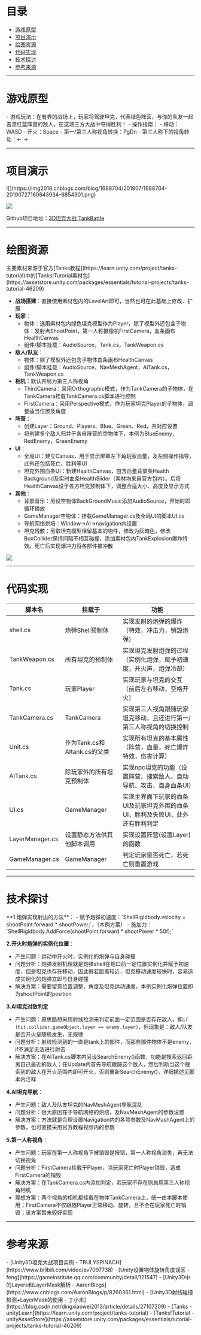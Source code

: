 # 目录
* [游戏原型](#1)
* [项目演示](#2)
* [绘图资源](#3)
* [代码实现](#4)
* [技术探讨](#5)
* [参考来源](#6)

-----------

<h1 id="1">游戏原型</h1>
- 游戏玩法：在有界的战场上，玩家将驾驶坦克，代表绿色阵营，与你的队友一起击溃红蓝阵营的敌人，在这场三方大战中夺得胜利！
- 操作指南：
	- 移动：WASD
	- 开火：Space
	- 第一/第三人称视角转换：PgDn
	- 第三人称下的视角转动：← →

------------------------

<h1 id="2">项目演示</h1>
![](https://img2018.cnblogs.com/blog/1688704/201907/1688704-20190727160643934-6854301.png)

![](https://img2018.cnblogs.com/blog/1688704/201907/1688704-20190727160659744-2016240780.png)


Github项目地址：[3D坦克大战 TankBattle](https://github.com/SouthBegonia/UnityWorld/tree/master/TankBattle)

--------------------

<h1 id="3">绘图资源</h1>
主要素材来源于官方[Tanks教程](https://learn.unity.com/project/tanks-tutorial)中的[Tanks!Tutorial素材包](https://assetstore.unity.com/packages/essentials/tutorial-projects/tanks-tutorial-46209)

- **战场搭建**：直接使用素材包内的LevelArt即可，当然也可在此基础上修改、扩展
- **玩家**：
	- 物体：选用素材包内绿色坦克模型作为Player，除了模型外还包含子物体：发射点ShootPoint，第一人称摄像机FirstCamera，血条画布HealthCanvas
	- 组件/脚本挂载：AudioSource，Tank.cs，TankWeapon.cs
- **敌人/队友**：
	- 物体：除了模型外还包含子物体血条画布HealthCanvas
	- 组件/脚本挂载：AudioSource，NavMeshAgent，AITank.cs，TankWeapon.cs
- **相机**：默认开局为第三人称视角
	- ThirdCamera：采用Orthographic模式，作为TankCamera的子物体，在TankCamera挂载TankCamera.cs脚本进行控制
	- FirstCamera：采用Perspective模式，作为玩家坦克Player的子物体，调整适当位置及角度
- **阵营**：
	- 创建Layer：Ground、Players、Blue、Green、Red，并对应设置
	- 将创建多个敌人归并于各自阵营的空物体下，本例为BlueEnemy，RedEnemy，GreenEnemy
- **UI**：
	- 全局UI：建立Canvas，用于显示屏幕左下角玩家血量，及左侧操作指导，此外还包括死亡、胜利等UI
	- 坦克外围血条UI：新建HealthCanvas，包含血量背景条Health Background及实时血条HealthSlider（素材均来自官方包内）。后将HealthCanvas设于各方坦克预制体下，调整合适大小、高度及显示方式
- **其他**：
	- 背景音乐：另设空物体BackGroundMusic添加AudioSource，开始时即循环播放
	- GameManager空物体：挂载GameManager.cs及全局UI的脚本UI.cs
	- 导航网络烘培：Window->AI->navigation内设置
	- 坦克残骸：另取坦克模型保留基本的物件，修改为灰暗色，修改BoxCollider保持间隔不相互碰撞，添加素材包内TankExplosion爆炸特效。死亡后实现爆冲力将各部件被冲散

![](https://img2018.cnblogs.com/blog/1688704/201907/1688704-20190727160810260-1886037316.jpg)

--------------------

<h1 id="4">代码实现</h1>

|脚本名|挂载于|功能|
|----|----|----|
|shell.cs|炮弹Shell预制体|实现发射的炮弹的爆炸（特效，冲击力，销毁炮弹）|
|TankWeapon.cs|所有坦克的预制体|实现坦克发射炮弹的过程（实例化炮弹，赋予初速度，开火声，炮弹冷却）|
|Tank.cs|玩家Player|实现玩家与坦克的交互（前后左右移动，空格开火）|
|TankCamera.cs|TankCamera|实现第三人视角跟随玩家坦克移动，且还进行第一/第三人称视角的切换控制|
|Unit.cs|作为Tank.cs和AItank.cs的父类|实现所有坦克的基本属性（阵营，血量，死亡爆炸特效，伤害计算）|
|AITank.cs|除玩家外的所有坦克预制体|实现npc坦克的功能（设置阵营、搜索敌人、自动导航、攻击、自身血条UI）|
|UI.cs|GameManager|实现主界面下玩家的血条UI及玩家坦克外围的血条UI，胜利及失败UI，此外还有胜利判定 |
|LayerManager.cs|设置静态方法供其他脚本调用|实现设置阵营(设置Layer)的函数|
|GameManager.cs|GameManager|判定玩家是否死亡，若死亡则重置游戏|

--------------------

<h1 id="5">技术探讨</h1>
**1.炮弹实现射出的方法**：
- 赋予炮弹初速度：`ShellRigidbody.velocity = shootPoint.forward * shootPower;`，（本例方案）
- 施加力：`ShellRigidbody.AddForce(shootPoint.forward * shootPower * 50f);`


**2.开火时炮弹的实例化位置**：
- 产生问题：运动中开火时，实例化的炮弹与自身碰撞
- 问题分析：炮弹发射机理就是炮弹shell在炮口前一定位置实例化并赋予初速度，但是坦克也存在移动，因此假若距离较近，坦克移动速度较快时，容易造成实例化的炮弹立即与自身碰撞
- 解决方案：需要留意位置调整、角度及坦克运动速度，本例实例化炮弹位置即为shootPoint的position

**3.AI坦克对敌判定**
- 产生问题：原思路想采用射线检测来判定前面一定范围是否存在敌人，即`if (hit.collider.gameObject.layer == enemy.layer)`，但现象是：敌人/队友是否开火呈随机发生，无规律
- 问题分析：射线检测到的一直是tank上的部件，而那些部件物体不是enemy，if不满足无法进行射击
- 解决方案：在AITank.cs脚本内另设SearchEnemy()函数，功能是搜索返回距离自己最近的敌人；在Update内首先导航跟踪这个敌人，然后判断当这个搜索到的敌人在开火范围内即可开火，否则重新SearchEnemy()，详细描述见脚本内注释

**4.AI坦克导航**：
- 产生问题：敌人及队友坦克的NavMeshAgent导航混乱
- 问题分析：很大原因在于导航网络的烘培，及NavMeshAgent的参数设置
- 解决方案：方法就是合理设置Navigation内的各项参数及NavMashAgent上的参数，也可直接采用官方教程视频内的参数

**5.第一人称视角**：
- 产生问题：玩家在第一人称视角下被销毁是报错，第一人称视角消失，再无法切换视角
- 问题分析：FirstCamera挂载于Player，当玩家死亡时Player销毁，造成FirstCamera的销毁
- 解决方案：在TankCamera.cs内添加判定，若玩家不存在则启用第三人称视角相机
- 理想方案：两个视角的相机都挂载在物体TankCamera上，统一由本脚本使用；FirstCamera不仅跟随Player正常移动、旋转，且不会在玩家死亡时销毁；该方案暂未较好实现

--------

<h1 id="6">参考来源</h1>
- [Unity3D坦克大战项目实例 - TRULYSPINACH](https://www.bilibili.com/video/av7097738)
- [Unity设置物体旋转角度误区 - feng](https://gameinstitute.qq.com/community/detail/121547)
- [Unity3D中的Layers和LayerMask解析 - AaronBlogs](https://www.cnblogs.com/AaronBlogs/p/8260361.html)
- [Unity3D射线碰撞检测+LayerMask的使用 - 丁小未](https://blog.csdn.net/dingxiaowei2013/article/details/27107209)
- [Tanks - unityLearn](https://learn.unity.com/project/tanks-tutorial)
- [Tanks!Tutorial - unityAssetStore](https://assetstore.unity.com/packages/essentials/tutorial-projects/tanks-tutorial-46209)